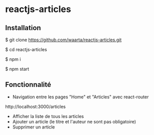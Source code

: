# reactjs-articles

## Installation

\$ git clone https://github.com/waarta/reactjs-articles.git

\$ cd reactjs-articles

\$ npm i

\$ npm start

## Fonctionnalité

- Navigation entre les pages "Home" et "Articles" avec react-router

http://localhost:3000/articles

- Afficher la liste de tous les articles
- Ajouter un article (le titre et l'auteur ne sont pas obligatoire)
- Supprimer un article
